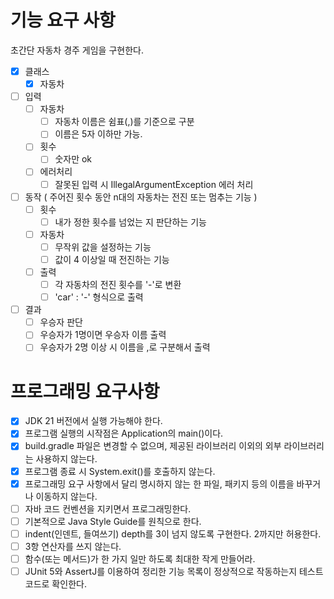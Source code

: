 # 기능 요구 사항
초간단 자동차 경주 게임을 구현한다.

- [x] 클래스
  - [x] 자동차

- [ ] 입력
  - [ ] 자동차
    - [ ] 자동차 이름은 쉼표(,)를 기준으로 구분
    - [ ] 이름은 5자 이하만 가능.
  - [ ] 횟수 
    - [ ] 숫자만 ok
  - [ ] 에러처리
    - [ ] 잘못된 입력 시 IllegalArgumentException 에러 처리 

- [ ] 동작 ( 주어진 횟수 동안 n대의 자동차는 전진 또는 멈추는 기능 )
  - [ ] 횟수
    - [ ] 내가 정한 횟수를 넘었는 지 판단하는 기능
  - [ ] 자동차
    - [ ] 무작위 값을 설정하는 기능
    - [ ] 값이 4 이상일 때 전진하는 기능
  - [ ] 출력
    - [ ] 각 자동차의 전진 횟수를 '-'로 변환
    - [ ] 'car' : '-' 형식으로 출력

- [ ] 결과
  - [ ] 우승자 판단
  - [ ] 우승자가 1명이면 우승자 이름 출력
  - [ ] 우승자가 2명 이상 시 이름을 ,로 구분해서 출력

# 프로그래밍 요구사항
- [x] JDK 21 버전에서 실행 가능해야 한다.
- [x] 프로그램 실행의 시작점은 Application의 main()이다.
- [x] build.gradle 파일은 변경할 수 없으며, 제공된 라이브러리 이외의 외부 라이브러리는 사용하지 않는다.
- [x] 프로그램 종료 시 System.exit()를 호출하지 않는다.
- [x] 프로그래밍 요구 사항에서 달리 명시하지 않는 한 파일, 패키지 등의 이름을 바꾸거나 이동하지 않는다.
- [ ] 자바 코드 컨벤션을 지키면서 프로그래밍한다.
- [ ] 기본적으로 Java Style Guide를 원칙으로 한다.
- [ ] indent(인덴트, 들여쓰기) depth를 3이 넘지 않도록 구현한다. 2까지만 허용한다.
- [ ] 3항 연산자를 쓰지 않는다.
- [ ] 함수(또는 메서드)가 한 가지 일만 하도록 최대한 작게 만들어라.
- [ ] JUnit 5와 AssertJ를 이용하여 정리한 기능 목록이 정상적으로 작동하는지 테스트 코드로 확인한다.

